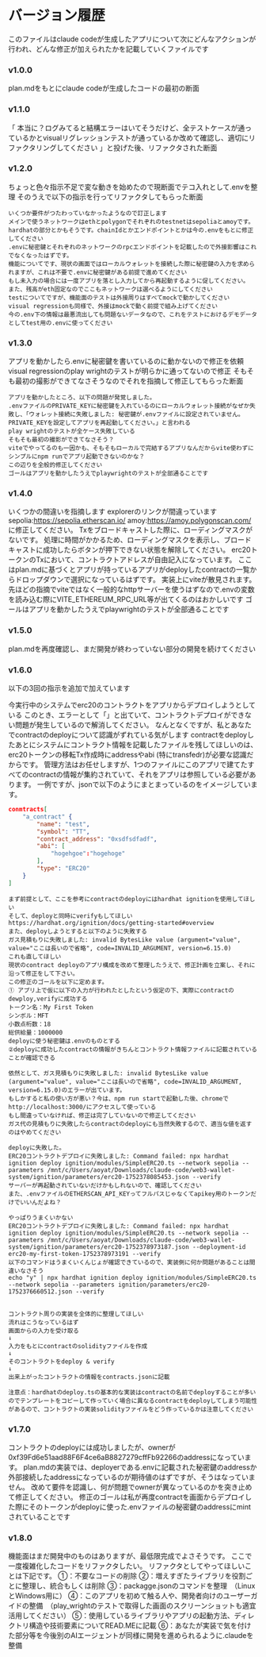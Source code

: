 # バージョン履歴

このファイルはclaude codeが生成したアプリについて次にどんなアクションが行われ、どんな修正が加えられたかを記載していくファイルです


### v1.0.0
plan.mdをもとにclaude codeが生成したコードの最初の断面

### v1.1.0
「 本当に？ログみてると結構エラーはいてそうだけど、全テストケースが通っているかとvisualリグレッションテストが通っているか改めて確認し、適切にリファクタリングしてください 」と投げた後、リファクタされた断面

### v1.2.0
ちょっと色々指示不足で変な動きを始めたので現断面でテコ入れとして.envを整理
そのうえで以下の指示を行ってリファクタしてもらった断面
```
いくつか要件がつたわっていなかったようなので訂正します
メインで使うネットワークはethとpolygonでそれぞれのtestnetはsepoliaとamoyです。hardhatの部分とかもそうです。chainIdとかエンドポイントとかは今の.envをもとに修正してください
.envに秘密鍵とそれぞれのネットワークのrpcエンドポイントを記載したので外接影響はこれでなくなったはずです。
機能についてです、現状の画面ではローカルウォレットを接続した際に秘密鍵の入力を求められますが、これは不要で.envに秘密鍵がある前提で進めてください
もし未入力の場合には一度アプリを落とし入力してから再起動するように促してください。
また、残高がeth固定なのでここもネットワークは選べるようにしてください
testについてですが、機能面のテストは外接周りはすべてmockで動かしてください
visual regressionも同様で、外接はmockで動く前提で組み上げてください
今の.env下の情報は最悪流出しても問題ないデータなので、これをテストにおけるデモデータとしてtest用の.envに使ってください
```


### v1.3.0
アプリを動かしたら.envに秘密鍵を書いているのに動かないので修正を依頼
visual regressionのplay wrightのテストが明らかに通ってないので修正
そもそも最初の撮影ができてなさそうなのでそれを指摘して修正してもらった断面

```
アプリを動かしたところ、以下の問題が発覚しました。
.envファイルのPRIVATE_KEYに秘密鍵を入れているのにローカルウォレット接続がなぜか失敗し、「ウォレット接続に失敗しました: 秘密鍵が.envファイルに設定されていません。PRIVATE_KEYを設定してアプリを再起動してください。」と言われる
play wrightのテストが全ケース失敗している
そもそも最初の撮影ができてなさそう？
viteでやってるのも一因かも、そもそもローカルで完結するアプリなんだからvite使わずにシンプルにnpm runでアプリ起動できないのかな？
この辺りを全般的修正してください
ゴールはアプリを動かしたうえでplaywrightのテストが全部通ることです
```

### v1.4.0
いくつかの間違いを指摘します
explorerのリンクが間違っています
sepolia:https://sepolia.etherscan.io/
amoy:https://amoy.polygonscan.com/
に修正してください。
Txをブロードキャストした際に、ローディングマスクがないです。
処理に時間がかかるため、ローディングマスクを表示し、ブロードキャストに成功したらボタンが押下できない状態を解除してください。
erc20トークンのTxにおいて、コントラクトアドレスが自由記入になっています。
ここはplan.mdに基づくとアプリが持っているアプリがdeployしたcontractの一覧からドロップダウンで選択になっているはずです。
実装上にviteが散見されます。
先ほどの指摘でviteではなく一般的なhttpサーバーを使うはずなので.envの変数を読み込む際にVITE_ETHEREUM_RPC_URL等が出てくるのはおかしいです
ゴールはアプリを動かしたうえでplaywrightのテストが全部通ることです

### v1.5.0
plan.mdを再度確認し、まだ開発が終わっていない部分の開発を続けてください 

### v1.6.0
以下の3回の指示を追加で加えています

今実行中のシステムでerc20のコントラクトをアプリからデプロイしようとしている
このとき、エラーとして「」と出ていて、コントラクトデプロイができない問題が発生しているので解消してください。
なんとなくですが、私とあなたでcontractのdeployについて認識がずれている気がします
contractをdeployしたあとにシステムにコントラクト情報を記載したファイルを残してほしいのは、erc20トークンの移転Tx作成時にaddressやabi (特にtransfedr)が必要な認識だからです。
管理方法はお任せしますが、1つのファイルにこのアプリで建てたすべてのcontractの情報が集約されていて、それをアプリは参照している必要があります。
一例ですが、jsonで以下のようにまとまっているのをイメージしています。
```json
conmtracts[
    "a_contract" {
        "name": "test",
        "symbol": "TT",
        "contract_address": "0xsdfsdfadf",
        "abi": [
            "hogehgoe":"hogehoge"
        ],
        "type": "ERC20"
    } 
]
```
```
まず前提として、ここを参考にcontractのdeployにはhardhat ignitionを使用してほしい
そして、deployと同時にverifyもしてほしい
https://hardhat.org/ignition/docs/getting-started#overview
また、deployしようとすると以下のように失敗する
ガス見積もりに失敗しました: invalid BytesLike value (argument="value", value="ここは長いので省略", code=INVALID_ARGUMENT, version=6.15.0)
これも直してほしい
現状のcontract deployのアプリ構成を改めて整理したうえで、修正計画を立案し、それに沿って修正をして下さい。
この修正のゴールを以下に定めます。
① アプリ上で仮に以下の入力が行われたとしたという仮定の下、実際にcontractのdewploy,verifyに成功する
トークン名：My First Token
シンボル：MFT
小数点桁数：18
総供給量：1000000
deployに使う秘密鍵は.envのものとする
②deployに成功したcontractの情報がきちんとコントラクト情報ファイルに記載されていることが確認できる
```
```
依然として、ガス見積もりに失敗しました: invalid BytesLike value (argument="value", value="ここは長いので省略", code=INVALID_ARGUMENT, version=6.15.0)のエラーが出ています。
もしかすると私の使い方が悪い？今は、npm run startで起動した後、chromeでhttp://localhost:3000/にアクセスして使っている
もし間違っていなければ、修正は完了していないので修正してください
ガス代の見積もりに失敗したらcontractのdeployにも当然失敗するので、適当な値を返すのはやめてください
```

```
deployに失敗した。
ERC20コントラクトデプロイに失敗しました: Command failed: npx hardhat ignition deploy ignition/modules/SimpleERC20.ts --network sepolia --parameters /mnt/c/Users/aoyat/Downloads/claude-code/web3-wallet-system/ignition/parameters/erc20-1752378085453.json --verify
サーバーが再起動されていないだけかもしれないので、確認してください
また、.envファイルのETHERSCAN_API_KEYってフルパスじゃなくてapikey用のトークンだけでいいんだよね？
```

```
やっぱりうまくいかない
ERC20コントラクトデプロイに失敗しました: Command failed: npx hardhat ignition deploy ignition/modules/SimpleERC20.ts --network sepolia --parameters /mnt/c/Users/aoyat/Downloads/claude-code/web3-wallet-system/ignition/parameters/erc20-1752378973187.json --deployment-id erc20-my-first-token-1752378973191 --verify
以下のコマンドはうまくいくんじょが確認できているので、実装側に何か問題があることは間違いなさそう
echo "y" | npx hardhat ignition deploy ignition/modules/SimpleERC20.ts --network sepolia --parameters ignition/parameters/erc20-1752376660512.json --verify


コントラクト周りの実装を全体的に整理してほしい
流れはこうなっているはず
画面からの入力を受け取る
↓
入力をもとにcontractのsolidityファイルを作成
↓
そのコントラクトをdeploy & verify
↓
出来上がったコントラクトの情報をcontracts.jsonに記載

注意点：hardhatのdeploy.tsの基本的な実装はcontractの名前でdeployすることが多いのでテンプレートをコピーして作っていく場合に異なるcontractをdeployしてしまう可能性があるので、コントラクトの実装solidityファイルをどう作っているかは注意してください
```

### v1.7.0
コントラクトのdeployには成功しましたが、ownerが0xf39Fd6e51aad88F6F4ce6aB8827279cffFb92266のaddressになっています。
plan.mdの実装では、deployerである.envに記載された秘密鍵のaddressか外部接続したaddressになっているのが期待値のはずですが、そうはなっていません。
改めて要件を認識し、何が問題でownerが異なっているのかを突き止めて修正してください。
修正のゴールは私が再度contractを画面からデプロイした際にそのトークンがdeployに使った.envファイルの秘密鍵のaddressにmintされていることです

### v1.8.0
機能面はまだ開発中のものはありますが、最低限完成でよさそうです。
ここで一度複雑化したコードをリファクタしたい。
リファクタとしてやってほしいことは下記です。
①：不要なコードの削除
②：増えすぎたライブラリを役割ごとに整理し、統合もしくは削除
③：packagge.jsonのコマンドを整理　（LinuxとWindows用に）
④：このアプリを初めて触る人や、開発者向けのユーザーガイドの整備　（play_wrightのテストで取得した画面のスクリーンショットも適宜活用してください）
⑤：使用しているライブラリやアプリの起動方法、ディレクトリ構造や技術要素についてREAD.MEに記載
⑥：あなたが実装で気を付けた部分等を今後別のAIエージェントが同様に開発を進められるように.claudeを整備